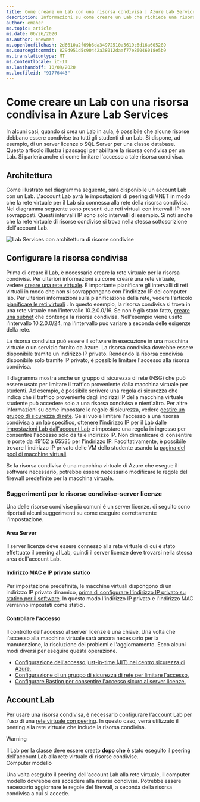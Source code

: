 ```yaml
---
title: Come creare un Lab con una risorsa condivisa | Azure Lab Services
description: Informazioni su come creare un Lab che richiede una risorsa condivisa tra gli studenti.
author: emaher
ms.topic: article
ms.date: 06/26/2020
ms.author: enewman
ms.openlocfilehash: 2d6610a2f69b6da34972510a5619c6d16a605289
ms.sourcegitcommit: 829d951d5c90442a38012daaf77e86046018e5b9
ms.translationtype: MT
ms.contentlocale: it-IT
ms.lasthandoff: 10/09/2020
ms.locfileid: "91776443"
---
```

# <a name="how-to-create-a-lab-with-a-shared-resource-in-azure-lab-services"></a>Come creare un Lab con una risorsa condivisa in Azure Lab Services

In alcuni casi, quando si crea un Lab in aula, è possibile che alcune risorse debbano essere condivise tra tutti gli studenti di un Lab.  Si dispone, ad esempio, di un server licenze o SQL Server per una classe database.  Questo articolo illustra i passaggi per abilitare la risorsa condivisa per un Lab.  Si parlerà anche di come limitare l'accesso a tale risorsa condivisa.

## <a name="architecture"></a>Architettura

Come illustrato nel diagramma seguente, sarà disponibile un account Lab con un Lab.  L'account Lab avrà le impostazioni di peering di VNET in modo che la rete virtuale per il Lab sia connessa alla rete della risorsa condivisa.  Nel diagramma seguente sono presenti due reti virtuali con intervalli IP non sovrapposti.  Questi intervalli IP sono solo intervalli di esempio.  Si noti anche che la rete virtuale di risorse condivise si trova nella stessa sottoscrizione dell'account Lab.

![Lab Services con architettura di risorse condivise](./media/how-to-create-a-lab-with-shared-resource/shared-resource-architecture.png)

## <a name="setup-shared-resource"></a>Configurare la risorsa condivisa

Prima di creare il Lab, è necessario creare la rete virtuale per la risorsa condivisa.  Per ulteriori informazioni su come creare una rete virtuale, vedere [creare una rete virtuale](../virtual-network/quick-create-portal.md).  È importante pianificare gli intervalli di reti virtuali in modo che non si sovrappongano con l'indirizzo IP dei computer lab.  Per ulteriori informazioni sulla pianificazione della rete, vedere l'articolo [pianificare le reti virtuali](../virtual-network/virtual-network-vnet-plan-design-arm.md) . In questo esempio, la risorsa condivisa si trova in una rete virtuale con l'intervallo 10.2.0.0/16.  Se non è già stato fatto, [creare una subnet](../virtual-network/virtual-network-manage-subnet.md#add-a-subnet) che contenga la risorsa condivisa.  Nell'esempio viene usato l'intervallo 10.2.0.0/24, ma l'intervallo può variare a seconda delle esigenze della rete.

La risorsa condivisa può essere il software in esecuzione in una macchina virtuale o un servizio fornito da Azure. La risorsa condivisa dovrebbe essere disponibile tramite un indirizzo IP privato.  Rendendo la risorsa condivisa disponibile solo tramite IP privato, è possibile limitare l'accesso alla risorsa condivisa.

Il diagramma mostra anche un gruppo di sicurezza di rete (NSG) che può essere usato per limitare il traffico proveniente dalla macchina virtuale per studenti.  Ad esempio, è possibile scrivere una regola di sicurezza che indica che il traffico proveniente dagli indirizzi IP della macchina virtuale studente può accedere solo a una risorsa condivisa e nient'altro.  Per altre informazioni su come impostare le regole di sicurezza, vedere [gestire un gruppo di sicurezza di rete](../virtual-network/manage-network-security-group.md#work-with-security-rules). Se si vuole limitare l'accesso a una risorsa condivisa a un lab specifico, ottenere l'indirizzo IP per il Lab dalle [impostazioni Lab dall'account Lab](manage-labs.md#view-labs-in-a-lab-account) e impostare una regola in ingresso per consentire l'accesso solo da tale indirizzo IP.  Non dimenticare di consentire le porte da 49152 a 65535 per l'indirizzo IP.  Facoltativamente, è possibile trovare l'indirizzo IP privato delle VM dello studente usando la [pagina del pool di macchine virtuali](how-to-set-virtual-machine-passwords.md).

Se la risorsa condivisa è una macchina virtuale di Azure che esegue il software necessario, potrebbe essere necessario modificare le regole del firewall predefinite per la macchina virtuale.

### <a name="tips-for-shared-resources---license-server"></a>Suggerimenti per le risorse condivise-server licenze
Una delle risorse condivise più comuni è un server licenze. di seguito sono riportati alcuni suggerimenti su come eseguire correttamente l'impostazione.
#### <a name="server-region"></a>Area Server
Il server licenze deve essere connesso alla rete virtuale di cui è stato effettuato il peering al Lab, quindi il server licenze deve trovarsi nella stessa area dell'account Lab.

#### <a name="static-private-ip-and-mac-address"></a>Indirizzo MAC e IP privato statico
Per impostazione predefinita, le macchine virtuali dispongono di un indirizzo IP privato dinamico, [prima di configurare l'indirizzo IP privato su statico per il software](https://docs.microsoft.com/azure/virtual-network/virtual-networks-static-private-ip-arm-pportal). In questo modo l'indirizzo IP privato e l'indirizzo MAC verranno impostati come statici.  

#### <a name="control-access"></a>Controllare l'accesso
Il controllo dell'accesso al server licenze è una chiave.  Una volta che l'accesso alla macchina virtuale sarà ancora necessario per la manutenzione, la risoluzione dei problemi e l'aggiornamento.  Ecco alcuni modi diversi per eseguire questa operazione.
- [Configurazione dell'accesso just-in-time (JIT) nel centro sicurezza di Azure.](https://docs.microsoft.com/azure/security-center/security-center-just-in-time?tabs=jit-config-asc%2Cjit-request-asc)
- [Configurazione di un gruppo di sicurezza di rete per limitare l'accesso.](https://docs.microsoft.com/azure/virtual-network/network-security-groups-overview)
- [Configurare Bastion per consentire l'accesso sicuro al server licenze.](https://azure.microsoft.com/services/azure-bastion/)

## <a name="lab-account"></a>Account Lab

Per usare una risorsa condivisa, è necessario configurare l'account Lab per l'uso di una [rete virtuale con peering](how-to-connect-peer-virtual-network.md).  In questo caso, verrà utilizzato il peering alla rete virtuale che include la risorsa condivisa.

>[!WARNING]
>Il Lab per la classe deve essere creato **dopo che** è stato eseguito il peering dell'account Lab alla rete virtuale di risorse condivise.  
Computer modello

Una volta eseguito il peering dell'account Lab alla rete virtuale, il computer modello dovrebbe ora accedere alla risorsa condivisa.  Potrebbe essere necessario aggiornare le regole del firewall, a seconda della risorsa condivisa a cui si accede.
